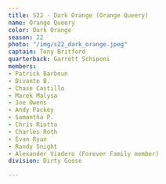 ```yaml
---
title: S22 - Dark Orange (Orange Queery)
name: Orange Queery
color: Dark Orange
season: 22
photo: "/img/s22_dark_orange.jpeg"
captain: Tony Britford
quarterback: Garrett Schiponi
members:
- Patrick Barboun
- Divante B.
- Chase Castillo
- Marek Malysa
- Joe Owens
- Andy Packey
- Samantha P.
- Chris Riotta
- Charles Roth
- Evan Ryan
- Randy Snight
- Alexander Viadero (Forever Family member)
division: Dirty Goose

---
```

